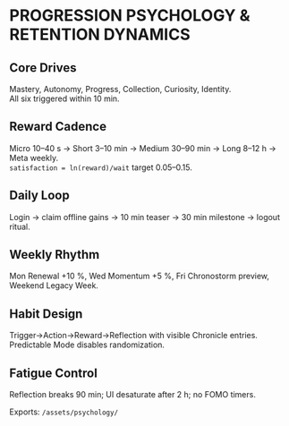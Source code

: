 # PROGRESSION PSYCHOLOGY & RETENTION DYNAMICS

## Core Drives
Mastery, Autonomy, Progress, Collection, Curiosity, Identity.  
All six triggered within 10 min.

## Reward Cadence
Micro 10–40 s → Short 3–10 min → Medium 30–90 min → Long 8–12 h → Meta weekly.  
`satisfaction = ln(reward)/wait` target 0.05–0.15.

## Daily Loop
Login → claim offline gains → 10 min teaser → 30 min milestone → logout ritual.

## Weekly Rhythm
Mon Renewal +10 %, Wed Momentum +5 %, Fri Chronostorm preview, Weekend Legacy Week.

## Habit Design
Trigger→Action→Reward→Reflection with visible Chronicle entries.  
Predictable Mode disables randomization.

## Fatigue Control
Reflection breaks 90 min; UI desaturate after 2 h; no FOMO timers.

Exports: `/assets/psychology/`

